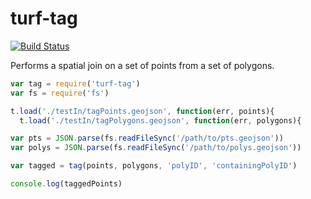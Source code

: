turf-tag
========
[![Build Status](https://travis-ci.org/Turfjs/turf-tag.svg)](https://travis-ci.org/Turfjs/turf-tag)

Performs a spatial join on a set of points from a set of polygons.

```js
var tag = require('turf-tag')
var fs = require('fs')

t.load('./testIn/tagPoints.geojson', function(err, points){
  t.load('./testIn/tagPolygons.geojson', function(err, polygons){

var pts = JSON.parse(fs.readFileSync('/path/to/pts.geojson'))
var polys = JSON.parse(fs.readFileSync('/path/to/polys.geojson'))

var tagged = tag(points, polygons, 'polyID', 'containingPolyID')

console.log(taggedPoints)
```